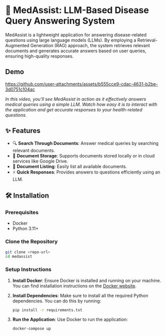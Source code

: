 # 🌟 MedAssist: LLM-Based Disease Query Answering System

MedAssist is a lightweight application for answering disease-related questions using large language models (LLMs). By employing a Retrieval-Augmented Generation (RAG) approach, the system retrieves relevant documents and generates accurate answers based on user queries, ensuring high-quality responses.

## Demo

https://github.com/user-attachments/assets/b555cce9-cdac-4631-b2be-3d0751c104ac

*In this video, you’ll see MedAssist in action as it effectively answers medical queries using a simple LLM. Watch how easy it is to interact with the application and get accurate responses to your health-related questions.*

## ✨ Features

- 🔍 **Search Through Documents**: Answer medical queries by searching relevant documents.
- 📂 **Document Storage**: Supports documents stored locally or in cloud services like Google Drive.
- 💾 **Document Listing**: Easily list all available documents.
- ⚡ **Quick Responses**: Provides answers to questions efficiently using an LLM.

## 🛠️ Installation

### Prerequisites

- Docker
- Python 3.11+

### Clone the Repository

```bash
git clone <repo-url>
cd medassist
```

### Setup Instructions

1. **Install Docker**: Ensure Docker is installed and running on your machine. You can find installation instructions on the [Docker website](https://docs.docker.com/get-docker/).

2. **Install Dependencies**: Make sure to install all the required Python dependencies. You can do this by running:

   ```bash
   pip install -r requirements.txt
   ```
3. **Run the Application**: Use Docker to run the application:
   
   ```bash
   docker-compose up
   ```


